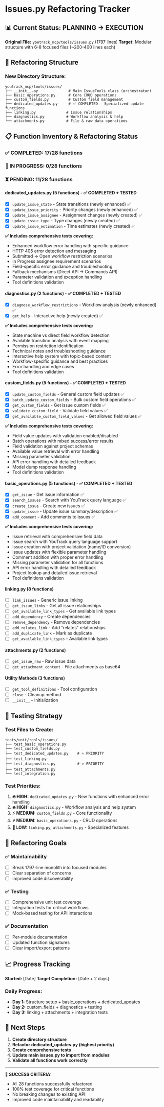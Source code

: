 # Issues.py Refactoring Tracker

## 📊 **Current Status: PLANNING → EXECUTION**

**Original File:** `youtrack_mcp/tools/issues.py` (1797 lines)
**Target:** Modular structure with 6-8 focused files (~200-400 lines each)

## 🎯 **Refactoring Structure**

### **New Directory Structure:**
```
youtrack_mcp/tools/issues/
├── __init__.py              # Main IssueTools class (orchestrator)
├── basic_operations.py      # Core CRUD operations  
├── custom_fields.py         # Custom field management
├── dedicated_updates.py     # ✅ COMPLETED - Specialized update functions  
├── linking.py              # Issue relationships
├── diagnostics.py          # Workflow analysis & help
└── attachments.py          # File & raw data operations
```

## 📋 **Function Inventory & Refactoring Status**

### **✅ COMPLETED: 17/28 functions**

### **🔄 IN PROGRESS: 0/28 functions**

### **⏳ PENDING: 11/28 functions**

#### **dedicated_updates.py (5 functions) - ✅ COMPLETED + TESTED**
- [x] `update_issue_state` - State transitions (newly enhanced) ✅ 
- [x] `update_issue_priority` - Priority changes (newly enhanced) ✅
- [x] `update_issue_assignee` - Assignment changes (newly created) ✅
- [x] `update_issue_type` - Type changes (newly created) ✅
- [x] `update_issue_estimation` - Time estimates (newly created) ✅

**✅ Includes comprehensive tests covering:**
- Enhanced workflow error handling with specific guidance
- HTTP 405 error detection and messaging
- Submitted → Open workflow restriction scenarios  
- In Progress assignee requirement scenarios
- Field-specific error guidance and troubleshooting
- Fallback mechanisms (Direct API → Commands API)
- Parameter validation and exception handling
- Tool definitions validation

#### **diagnostics.py (2 functions) - ✅ COMPLETED + TESTED**
- [x] `diagnose_workflow_restrictions` - Workflow analysis (newly enhanced) ✅
- [x] `get_help` - Interactive help (newly created) ✅

**✅ Includes comprehensive tests covering:**
- State machine vs direct field workflow detection
- Available transition analysis with event mapping
- Permission restriction identification
- Technical notes and troubleshooting guidance
- Interactive help system with topic-based content
- Workflow-specific guidance and best practices
- Error handling and edge cases
- Tool definitions validation

#### **custom_fields.py (5 functions) - ✅ COMPLETED + TESTED**
- [x] `update_custom_fields` - General custom field updates ✅
- [x] `batch_update_custom_fields` - Bulk custom field operations ✅
- [x] `get_custom_fields` - Get issue custom fields ✅
- [x] `validate_custom_field` - Validate field values ✅
- [x] `get_available_custom_field_values` - Get allowed field values ✅

**✅ Includes comprehensive tests covering:**
- Field value updates with validation enabled/disabled
- Batch operations with mixed success/error results
- Field validation against project schemas
- Available value retrieval with error handling
- Missing parameter validation
- API error handling with detailed feedback
- Model dump response handling
- Tool definitions validation

#### **basic_operations.py (5 functions) - ✅ COMPLETED + TESTED**
- [x] `get_issue` - Get issue information ✅
- [x] `search_issues` - Search with YouTrack query language ✅
- [x] `create_issue` - Create new issues ✅
- [x] `update_issue` - Update issue summary/description ✅
- [x] `add_comment` - Add comments to issues ✅

**✅ Includes comprehensive tests covering:**
- Issue retrieval with comprehensive field data
- Issue search with YouTrack query language support
- Issue creation with project validation (name/ID conversion)
- Issue updates with flexible parameter handling
- Comment addition with proper error handling
- Missing parameter validation for all functions
- API error handling with detailed feedback
- Project lookup and detailed issue retrieval
- Tool definitions validation

#### **linking.py (8 functions)**
- [ ] `link_issues` - Generic issue linking
- [ ] `get_issue_links` - Get all issue relationships
- [ ] `get_available_link_types` - Get available link types
- [ ] `add_dependency` - Create dependencies  
- [ ] `remove_dependency` - Remove dependencies
- [ ] `add_relates_link` - Add "relates" relationships
- [ ] `add_duplicate_link` - Mark as duplicate
- [ ] `get_available_link_types` - Available link types

#### **attachments.py (2 functions)**
- [ ] `get_issue_raw` - Raw issue data
- [ ] `get_attachment_content` - File attachments as base64

#### **Utility Methods (3 functions)**
- [ ] `get_tool_definitions` - Tool configuration
- [ ] `close` - Cleanup method  
- [ ] `__init__` - Initialization

## 🧪 **Testing Strategy**

### **Test Files to Create:**
```
tests/unit/tools/issues/
├── test_basic_operations.py
├── test_custom_fields.py  
├── test_dedicated_updates.py    # ⭐ PRIORITY
├── test_linking.py
├── test_diagnostics.py          # ⭐ PRIORITY  
├── test_attachments.py
└── test_integration.py
```

### **Test Priorities:**
1. **🔥 HIGH:** `dedicated_updates.py` - New functions with enhanced error handling
2. **🔥 HIGH:** `diagnostics.py` - Workflow analysis and help system
3. **⚡ MEDIUM:** `custom_fields.py` - Core functionality
4. **⚡ MEDIUM:** `basic_operations.py` - CRUD operations
5. **📝 LOW:** `linking.py`, `attachments.py` - Specialized features

## 🎯 **Refactoring Goals**

### **✅ Maintainability**
- [ ] Break 1797-line monolith into focused modules
- [ ] Clear separation of concerns  
- [ ] Improved code discoverability

### **✅ Testing**
- [ ] Comprehensive unit test coverage
- [ ] Integration tests for critical workflows
- [ ] Mock-based testing for API interactions

### **✅ Documentation**
- [ ] Per-module documentation
- [ ] Updated function signatures
- [ ] Clear import/export patterns

## 📈 **Progress Tracking**

**Started:** [Date]
**Target Completion:** [Date + 2 days]

### **Daily Progress:**
- **Day 1:** Structure setup + basic_operations + dedicated_updates
- **Day 2:** custom_fields + diagnostics + testing
- **Day 3:** linking + attachments + integration tests

## 🚀 **Next Steps**

1. **Create directory structure**
2. **Refactor dedicated_updates.py (highest priority)**
3. **Create comprehensive tests** 
4. **Update main issues.py to import from modules**
5. **Validate all functions work correctly**

---

**🎉 SUCCESS CRITERIA:**
- All 28 functions successfully refactored
- 100% test coverage for critical functions
- No breaking changes to existing API
- Improved code maintainability and readability 